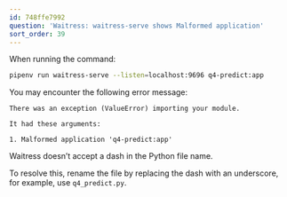 ```yaml
---
id: 748ffe7992
question: 'Waitress: waitress-serve shows Malformed application'
sort_order: 39
---
```


When running the command:

```bash
pipenv run waitress-serve --listen=localhost:9696 q4-predict:app
```

You may encounter the following error message:

```
There was an exception (ValueError) importing your module.

It had these arguments:

1. Malformed application 'q4-predict:app'
```


Waitress doesn’t accept a dash in the Python file name.

To resolve this, rename the file by replacing the dash with an underscore, for example, use `q4_predict.py`.